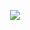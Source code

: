 <p align="center">
  <a href="https://skillicons.dev">
    <img src="https://skillicons.dev/icons?i=git,mysql,js,html,lua,php,wordpress" />
  </a>
</p>
